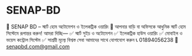 # SENAP-BD
🔌 SENAP BD – স্মার্ট হোম অটোমেশন ও ইলেকট্রিক ওয়ারিং 🔌 আপনার বাড়ি বা অফিসকে আধুনিক স্মার্ট হোম সিস্টেমে রূপান্তর করুন! আমরা দিচ্ছি— ✅ স্মার্ট সুইচ ও অটোমেশন ✅ ইলেকট্রিক হাউস ওয়ারিং ✅ মোবাইল ও ভয়েস কন্ট্রোল সিস্টেম ✅ সাশ্রয়ী মূল্যে বিশ্বস্ত সেবা  আমাদের সাথে যোগাযোগ করুন 📞 01894056238 📧 senapbd.com@gmail.com
